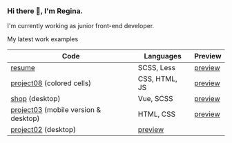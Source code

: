 ### Hi there 🐾, I'm Regina.
I'm currently working as junior front-end developer.

My latest work examples

| Code                                                           | Languages                                   | Preview                                           |
|----------------------------------------------------------------|---------------------------------------------|---------------------------------------------------|
| [resume](https://github.com/ginnovich/ginnovich.github.io)     |  SCSS, Less                                 | [preview](https://ginnovich.github.io)           |
| [project08](https://github.com/ginnovich/project08table) (colored cells)      | CSS, HTML, JS                             | [preview](https://ginnovich.github.io/project08table/)|
| [shop](https://github.com/Ginnovich/shop) (desktop)                     |  Vue, SCSS         | [preview](https://ginnovich.github.io/shop/)
| [project03](https://github.com/ginnovich/project03) (mobile version & desktop)           |  HTML, CSS         | [preview](https://ginnovich.github.io/project03) | 
| [project02](https://github.com/ginnovich/project02) (desktop)          | [preview](https://ginnovich.github.io/project02) |


